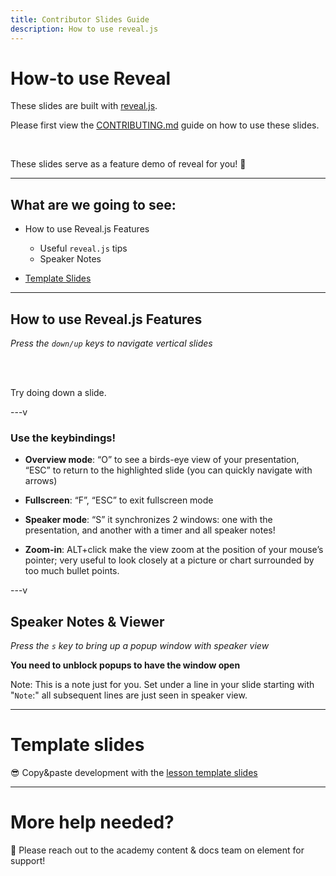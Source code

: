 ```yaml
---
title: Contributor Slides Guide
description: How to use reveal.js
---
```


# How-to use Reveal

These slides are built with [reveal.js](https://revealjs.com/).

Please first view the [CONTRIBUTING.md](https://github.com/paritytech/polkadot-blockchain-academy/blob/main/CONTRIBUTING.md) guide on how to use these slides.

<br>

These slides serve as a feature demo of reveal for you! 🎉

---

## What are we going to see:

- How to use Reveal.js Features
  - Useful `reveal.js` tips
  - Speaker Notes 

- [Template Slides](#template-slides)

---

## How to use Reveal.js Features 

_Press the `down/up` keys to navigate _vertical_ slides_

<br>
<br>

Try doing down a slide.
<!-- .element: class="fragment" -->

---v

### Use the keybindings!

- **Overview mode**: “O” to see a birds-eye view of your presentation, “ESC” to return to the highlighted slide (you can quickly navigate with arrows)

- **Fullscreen**: “F”, “ESC” to exit fullscreen mode

- **Speaker mode**: “S” it synchronizes 2 windows: one with the presentation, and another with a timer and all speaker notes!

- **Zoom-in**: ALT+click make the view zoom at the position of your mouse’s pointer; very useful to look closely at a picture or chart surrounded by too much bullet points.

---v

## Speaker Notes & Viewer

_Press the `s` key to bring up a popup window with speaker view_

**You need to unblock popups to have the window open**

Note:
This is a note just for you. Set under a line in your slide starting with "`Note`:" all
subsequent lines are just seen in speaker view.

---

# Template slides

😎 Copy&paste development with the [lesson template slides](./lesson-template-slides.md)


---

# More help needed?

👋 Please reach out to the academy content & docs team on element for support!
